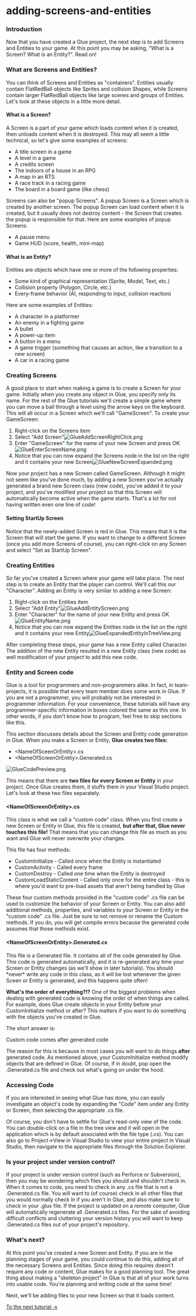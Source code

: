 # adding-screens-and-entities

### Introduction

Now that you have created a Glue project, the next step is to add Screens and Entities to your game. At this point you may be asking, "What is a Screen? What is an Entity?". Read on!

### What are Screens and Entities?

You can think of Screens and Entities as "containers". Entities usually contain FlatRedBall objects like Sprites and collision Shapes, while Screens contain larger FlatRedBall objects like large scenes and groups of Entities. Let's look at these objects in a little more detail.

#### What is a Screen?

A Screen is a part of your game which loads content when it is created, then unloads content when it is destroyed. This may all seem a little technical, so let's give some examples of screens:

* A title screen in a game
* A level in a game
* A credits screen
* The indoors of a house in an RPG
* A map in an RTS
* A race track in a racing game
* The board in a board game (like chess)

Screens can also be "popup Screens". A popup Screen is a Screen which is created by another screen. The popup Screen can load content when it is created, but it usually does not destroy content - the Screen that creates the popup is responsible for that. Here are some examples of popup Screens:

* A pause menu
* Game HUD (score, health, mini-map)

#### What is an Entity?

Entities are objects which have one or more of the following properties:

* Some kind of graphical representation (Sprite, Model, Text, etc.)
* Collision property (Polygon, Circle, etc.)
* Every-frame behavior (AI, responding to input, collision reaction)

Here are some examples of Entities:

* A character in a platformer
* An enemy in a fighting game
* A bullet
* A power-up item
* A button in a menu
* A game trigger (something that causes an action, like a transition to a new screen)
* A car in a racing game

### Creating Screens

A good place to start when making a game is to create a Screen for your game. Initially when you create any object in Glue, you specify only its name. For the rest of the Glue tutorials we'll create a simple game where you can move a ball through a level using the arrow keys on the keyboard. This will all occur in a Screen which we'll call "GameScreen". To create your GameScreen:

1. Right-click on the Screens item
2. Select "Add Screen"![GlueAddScreenRightClick.png](../../../media/migrated_media-GlueAddScreenRightClick.png)
3. Enter "GameScreen" for the name of your new Screen and press OK![GlueEnterScreenName.png](../../../media/migrated_media-GlueEnterScreenName.png)
4. Notice that you can now expand the Screens node in the list on the right and it contains your new Screen![GlueNewScreenExpanded.png](../../../media/migrated_media-GlueNewScreenExpanded.png)

Now your project has a new Screen called GameScreen. Although it might not seem like you've done much, by adding a new Screen you've actually generated a brand new Screen class (new code), you've added it to your project, and you've modified your project so that this Screen will automatically become active when the game starts. That's a lot for not having written even one line of code!

#### Setting StartUp Screen

Notice that the newly-added Screen is red in Glue. This means that it is the Screen that will start the game. If you want to change to a different Screen (once you add more Screens of course), you can right-click on any Screen and select "Set as StartUp Screen".

### Creating Entities

So far you've created a Screen where your game will take place. The next step is to create an Entity that the player can control. We'll call this our "Character". Adding an Entity is very similar to adding a new Screen:

1. Right-click on the Entities item
2. Select "Add Entity"![GlueAddEntityScreen.png](../../../media/migrated_media-GlueAddEntityScreen.png)
3. Enter "Character" for the name of your new Entity and press OK![GlueEntityName.png](../../../media/migrated_media-GlueEntityName.png)
4. Notice that you can now expand the Entities node in the list on the right and it contains your new Entity![GlueExpandedEntityInTreeView.png](../../../media/migrated_media-GlueExpandedEntityInTreeView.png)

After completing these steps, your game has a new Entity called Character. The addition of the new Entity resulted in a new Entity class (new code) as well modification of your project to add this new code.

### Entity and Screen code

Glue is a tool for programmers and non-programmers alike. In fact, in team-projects, it is possible that every team member does some work in Glue. If you are not a programmer, you will probably not be interested in programmer information. For your convenience, these tutorials will have any programmer-specific information in boxes colored the same as this one. In other words, if you don't know how to program, feel free to skip sections like this.

This section discusses details about the Screen and Entity code generation in Glue. When you make a Screen or Entity, **Glue creates two files:**

* \<NameOfSceenOrEntity>.cs
* \<NameOfScreenOrEntity>.Generated.cs

![GlueCodePreview.png](../../../media/migrated_media-GlueCodePreview.png)

This means that there are **two files for every Screen or Entity** in your project. Once Glue creates them, it stuffs them in your Visual Studio project. Let's look at these two files separately.

#### \<NameOfScreenOrEntity>.cs

This class is what we call a "custom code" class. When you first create a new Screen or Entity in Glue, this file is created, **but after that, Glue never touches this file!** That means that you can change this file as much as you want and Glue will never overwrite your changes.

This file has four methods:

* CustomInitialize - Called once when the Entity is instantiated
* CustomActivity - Called every frame
* CustomDestroy - Called one time when the Entity is destroyed
* CustomLoadStaticContent - Called only once for the entire class - this is where you'd want to pre-load assets that aren't being handled by Glue

These four custom methods provided in the "custom code" .cs file can be used to customize the behavior of your Screen or Entity. You can also add additional methods, properties, and variables to your Screen or Entity in the "custom code" .cs file. Just be sure to not remove or rename the Custom methods. If you do, you will get compile errors because the generated code assumes that those methods exist.

#### \<NameOfScreenOrEntity>.Generated.cs

This file is a Generated file. It contains all of the code generated by Glue. This code is generated automatically, and it is re-generated any time your Screen or Entity changes (as we'll show in later tutorials). You should \*never\* write any code in this class, as it will be lost whenever the given Sceen or Entity is generated, and this happens quite often!

**What's the order of everything?!?** One of the biggest problems when dealing with generated code is knowing the order of when things are called. For example, does Glue create objects in your Entity before your CustomInitialize method or after? This matters if you want to do something with the objects you've created in Glue.

The short answer is:

Custom code comes after generated code

The reason for this is because in most cases you will want to do things **after** generated code. As mentioned above, your CustomInitialize method modify objects that are defined in Glue. Of course, if in doubt, pop open the .Generated.cs file and check out what's going on under the hood.

### Accessing Code

If you are interested in seeing what Glue has done, you can easily investigate an object's code by expanding the "Code" item under any Entity or Screen, then selecting the appropriate .cs file.

Of course, you don't have to settle for Glue's read-only view of the code. You can double-click on a file in the tree view and it will open in the application which is by default associated with the file type (.cs). You can also go to Project->View in Visual Studio to view your entire project in Visual Studio, then navigate to the appropriate files through the Solution Explorer.

### Is your project under version control?

If your project is under version control (such as Perforce or Subversion), then you may be wondering which files you should and shouldn't check in. When it comes to code, you need to check in any .cs file that is not a .Generated.cs file. You will want to (of course) check in all other files that you would normally check in if you aren't in Glue, and also make sure to check in your .glux file. If the project is updated on a remote computer, Glue will automatically regenerate all .Generated.cs files. For the sake of avoiding difficult conflicts and cluttering your version history you will want to keep .Generated.cs files out of your project's repository.

### What's next?

At this point you've created a new Screen and Entity. If you are in the planning stages of your game, you could continue to do this, adding all of the necessary Screens and Entities. Since doing this requires doesn't require any code or content, Glue makes for a good planning tool. The great thing about making a "skeleton project" in Glue is that all of your work turns into usable code. You're planning and writing code at the same time!

Next, we'll be adding files to your new Screen so that it loads content.

[To the next tutorial ->](../../../frb/docs/index.php)
